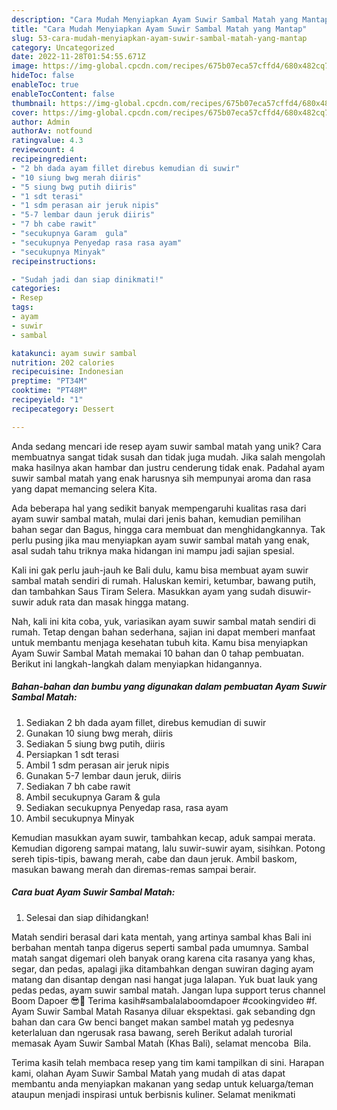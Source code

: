 ```yaml
---
description: "Cara Mudah Menyiapkan Ayam Suwir Sambal Matah yang Mantap"
title: "Cara Mudah Menyiapkan Ayam Suwir Sambal Matah yang Mantap"
slug: 53-cara-mudah-menyiapkan-ayam-suwir-sambal-matah-yang-mantap
category: Uncategorized
date: 2022-11-28T01:54:55.671Z
image: https://img-global.cpcdn.com/recipes/675b07eca57cffd4/680x482cq70/ayam-suwir-sambal-matah-foto-resep-utama.jpg
hideToc: false
enableToc: true
enableTocContent: false
thumbnail: https://img-global.cpcdn.com/recipes/675b07eca57cffd4/680x482cq70/ayam-suwir-sambal-matah-foto-resep-utama.jpg
cover: https://img-global.cpcdn.com/recipes/675b07eca57cffd4/680x482cq70/ayam-suwir-sambal-matah-foto-resep-utama.jpg
author: Admin
authorAv: notfound
ratingvalue: 4.3
reviewcount: 4
recipeingredient:
- "2 bh dada ayam fillet direbus kemudian di suwir"
- "10 siung bwg merah diiris"
- "5 siung bwg putih diiris"
- "1 sdt terasi"
- "1 sdm perasan air jeruk nipis"
- "5-7 lembar daun jeruk diiris"
- "7 bh cabe rawit"
- "secukupnya Garam  gula"
- "secukupnya Penyedap rasa rasa ayam"
- "secukupnya Minyak"
recipeinstructions:

- "Sudah jadi dan siap dinikmati!"
categories:
- Resep
tags:
- ayam
- suwir
- sambal

katakunci: ayam suwir sambal 
nutrition: 202 calories
recipecuisine: Indonesian
preptime: "PT34M"
cooktime: "PT48M"
recipeyield: "1"
recipecategory: Dessert

---
```





Anda sedang mencari ide resep ayam suwir sambal matah yang unik? Cara membuatnya sangat tidak susah dan tidak juga mudah. Jika salah mengolah maka hasilnya akan hambar dan justru cenderung tidak enak. Padahal ayam suwir sambal matah yang enak harusnya sih mempunyai aroma dan rasa yang dapat memancing selera Kita.





Ada beberapa hal yang sedikit banyak mempengaruhi kualitas rasa dari ayam suwir sambal matah, mulai dari jenis bahan, kemudian pemilihan bahan segar dan Bagus, hingga cara membuat dan menghidangkannya. Tak perlu pusing jika mau menyiapkan ayam suwir sambal matah yang enak,      asal sudah tahu triknya maka hidangan ini mampu jadi sajian spesial.














Kali ini gak perlu jauh-jauh ke Bali dulu, kamu bisa membuat ayam suwir sambal matah sendiri di rumah. Haluskan kemiri, ketumbar, bawang putih, dan tambahkan Saus Tiram Selera. Masukkan ayam yang sudah disuwir-suwir aduk rata dan masak hingga matang.






Nah, kali ini kita coba, yuk, variasikan ayam suwir sambal matah sendiri di rumah. Tetap dengan bahan sederhana, sajian ini dapat memberi manfaat untuk membantu menjaga kesehatan tubuh kita. Kamu bisa menyiapkan Ayam Suwir Sambal Matah memakai 10 bahan dan 0 tahap pembuatan. Berikut ini langkah-langkah dalam menyiapkan hidangannya.

<!--inarticleads1-->

##### Bahan-bahan dan bumbu yang digunakan dalam pembuatan Ayam Suwir Sambal Matah:

1. Sediakan 2 bh dada ayam fillet, direbus kemudian di suwir
1. Gunakan 10 siung bwg merah, diiris
1. Sediakan 5 siung bwg putih, diiris
1. Persiapkan 1 sdt terasi
1. Ambil 1 sdm perasan air jeruk nipis
1. Gunakan 5-7 lembar daun jeruk, diiris
1. Sediakan 7 bh cabe rawit
1. Ambil secukupnya Garam &amp; gula
1. Sediakan secukupnya Penyedap rasa, rasa ayam
1. Ambil secukupnya Minyak


Kemudian masukkan ayam suwir, tambahkan kecap, aduk sampai merata. Kemudian digoreng sampai matang, lalu suwir-suwir ayam, sisihkan. Potong sereh tipis-tipis, bawang merah, cabe dan daun jeruk. Ambil baskom, masukan bawang merah dan diremas-remas sampai berair. 

<!--inarticleads2-->

##### Cara buat Ayam Suwir Sambal Matah:


1. Selesai dan siap dihidangkan!

Matah sendiri berasal dari kata mentah, yang artinya sambal khas Bali ini berbahan mentah tanpa digerus seperti sambal pada umumnya. Sambal matah sangat digemari oleh banyak orang karena cita rasanya yang khas, segar, dan pedas, apalagi jika ditambahkan dengan suwiran daging ayam matang dan disantap dengan nasi hangat juga lalapan. Yuk buat lauk yang pedas pedas, ayam suwir sambal matah. Jangan lupa support terus channel Boom Dapoer 😎🙏 Terima kasih#sambalalaboomdapoer #cookingvideo #f. Ayam Suwir Sambal Matah Rasanya diluar ekspektasi. gak sebanding dgn bahan dan cara Gw benci banget makan sambel matah yg pedesnya keterlaluan dan ngerusak rasa bawang, sereh Berikut adalah turorial memasak Ayam Suwir Sambal Matah (Khas Bali), selamat mencoba ️ Bila. 

Terima kasih telah membaca resep yang tim kami tampilkan di sini. Harapan kami, olahan Ayam Suwir Sambal Matah yang mudah di atas dapat membantu anda menyiapkan makanan yang sedap untuk keluarga/teman ataupun menjadi inspirasi untuk berbisnis kuliner. Selamat menikmati
